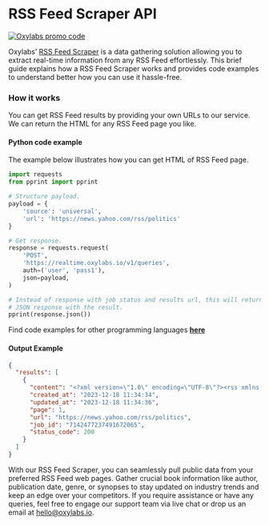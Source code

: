 # RSS Feed Scraper API

[![Oxylabs promo code](https://user-images.githubusercontent.com/129506779/250792357-8289e25e-9c36-4dc0-a5e2-2706db797bb5.png)](https://oxylabs.go2cloud.org/aff_c?offer_id=7&aff_id=877&url_id=112)

Oxylabs’ [RSS Feed Scraper](https://oxylabs.io/products/scraper-api/web/rss-feed-scraper?utm_source=github&utm_medium=repositories&utm_campaign=product) is a data gathering solution allowing you to extract real-time information from any RSS Feed effortlessly. This brief guide explains how a RSS Feed Scraper works and provides code examples to understand better how you can use it hassle-free.

### How it works

You can get RSS Feed results by providing your own URLs to our service. We can return the HTML for any RSS Feed page you like.

#### Python code example

The example below illustrates how you can get HTML of RSS Feed page.

```python
import requests
from pprint import pprint

# Structure payload.
payload = {
    'source': 'universal',
    'url': 'https://news.yahoo.com/rss/politics'
}

# Get response.
response = requests.request(
    'POST',
    'https://realtime.oxylabs.io/v1/queries',
    auth=('user', 'pass1'),
    json=payload,
)

# Instead of response with job status and results url, this will return the
# JSON response with the result.
pprint(response.json())
```
Find code examples for other programming languages [**here**](https://github.com/oxylabs/rss-feed-scraper/tree/main/code%20examples)

#### Output Example
```json
{
  "results": [
    {
      "content": "<?xml version=\"1.0\" encoding=\"UTF-8\"?><rss xmlns:media=\"http://search.yahoo.com/mrss/\" version=\"2.0\" ... </html>",
      "created_at": "2023-12-18 11:34:34",
      "updated_at": "2023-12-18 11:34:36",
      "page": 1,
      "url": "https://news.yahoo.com/rss/politics",
      "job_id": "7142477237491672065",
      "status_code": 200
    }
  ]
}
```
With our RSS Feed Scraper, you can seamlessly pull public data from your preferred RSS Feed web pages. Gather crucial book information like author, publication date, genre, or synopses to stay updated on industry trends and keep an edge over your competitors. If you require assistance or have any queries, feel free to engage our support team via live chat or drop us an email at hello@oxylabs.io.
